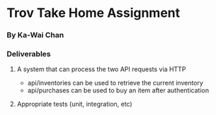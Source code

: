 # Trov Take Home Assignment
### By Ka-Wai Chan

### Deliverables
1. A system that can process the two API requests via HTTP
    * api/inventories can be used to retrieve the current inventory
    * api/purchases can be used to buy an item after authentication

2. Appropriate tests (unit, integration, etc)

